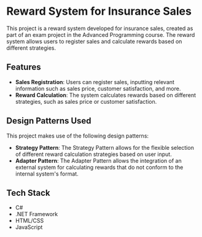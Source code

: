 # Reward System for Insurance Sales

This project is a reward system developed for insurance sales, created as part of an exam project in the Advanced Programming course. The reward system allows users to register sales and calculate rewards based on different strategies.
## Features

- **Sales Registration**: Users can register sales, inputting relevant information such as sales price, customer satisfaction, and more.
- **Reward Calculation**: The system calculates rewards based on different strategies, such as sales price or customer satisfaction.

## Design Patterns Used

This project makes use of the following design patterns:

- **Strategy Pattern**: The Strategy Pattern allows for the flexible selection of different reward calculation strategies based on user input.
- **Adapter Pattern**: The Adapter Pattern allows the integration of an external system for calculating rewards that do not conform to the internal system's format.

## Tech Stack

- C#
- .NET Framework
- HTML/CSS
- JavaScript
